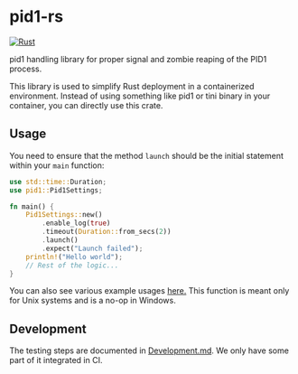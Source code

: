 # pid1-rs

[![Rust](https://github.com/fpco/pid1-rs/actions/workflows/rust.yml/badge.svg)](https://github.com/fpco/pid1-rs/actions/workflows/rust.yml)

pid1 handling library for proper signal and zombie reaping of the PID1
process.

This library is used to simplify Rust deployment in a containerized
environment. Instead of using something like pid1 or tini binary in
your container, you can directly use this crate.

## Usage

You need to ensure that the method `launch` should be the
initial statement within your `main` function:

``` rust
use std::time::Duration;
use pid1::Pid1Settings;

fn main() {
    Pid1Settings::new()
        .enable_log(true)
        .timeout(Duration::from_secs(2))
        .launch()
        .expect("Launch failed");
    println!("Hello world");
    // Rest of the logic...
}
```

You can also see various example usages [here.](./examples/) This function is
meant only for Unix systems and is a no-op in Windows.

## Development

The testing steps are documented in [Development.md](./Development.md). We only have
some part of it integrated in CI.
